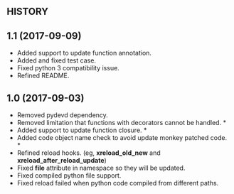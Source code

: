 HISTORY
--------

## 1.1 (2017-09-09)

- Added support to update function annotation.
- Added and fixed test case.
- Fixed python 3 compatibility issue.
- Refined README.

## 1.0 (2017-09-03)

- Removed pydevd dependency.
- Removed limitation that functions with decorators cannot be handled. *
- Added support to update function closure. *
- Added code object name check to avoid update monkey patched code. *
- Refined reload hooks. (eg, __xreload_old_new__ and __xreload_after_reload_update__)
- Fixed __file__ attribute in namespace so they will be updated.
- Fixed compiled python file support.
- Fixed reload failed when python code compiled from different paths.
